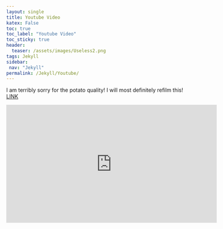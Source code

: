```yaml
---
layout: single
title: Youtube Video 
katex: False
toc: true
toc_label: "Youtube Video"
toc_sticky: true
header:
  teaser: /assets/images/Useless2.png
tags: Jekyll
sidebar:
 nav: "Jekyll"
permalink: /Jekyll/Youtube/ 
---
```

I am terribly sorry for the potato quality! I will most definitely refilm this!
[LINK](https://www.youtube.com/embed/_4jyyyh6l0g)

<iframe width="560" height="315" src="https://www.youtube.com/embed/_4jyyyh6l0g" title="YouTube video player" frameborder="0" allow="accelerometer; autoplay; clipboard-write; encrypted-media; gyroscope; picture-in-picture" allowfullscreen></iframe>